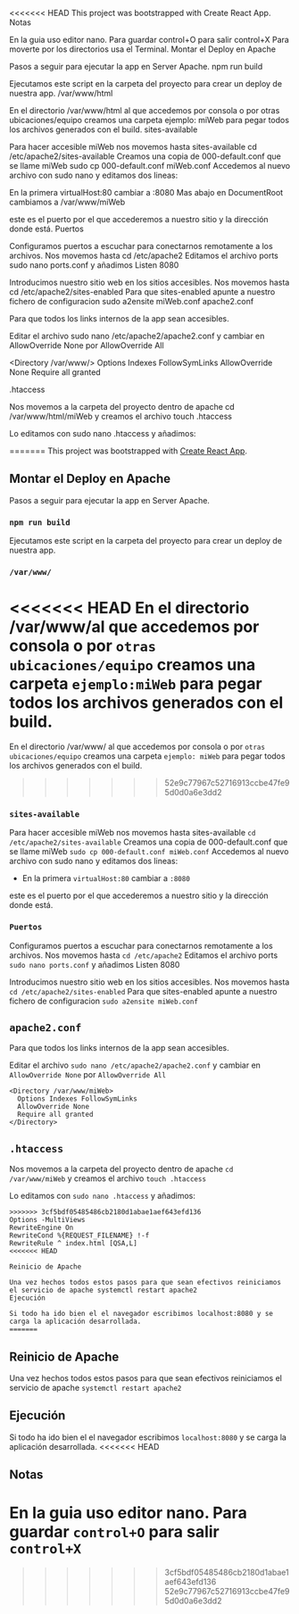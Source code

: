 <<<<<<< HEAD
This project was bootstrapped with Create React App.
Notas

En la guia uso editor nano. Para guardar control+O para salir control+X Para moverte por los directorios usa el Terminal.
Montar el Deploy en Apache

Pasos a seguir para ejecutar la app en Server Apache.
npm run build

Ejecutamos este script en la carpeta del proyecto para crear un deploy de nuestra app.
/var/www/html

En el directorio /var/www/html al que accedemos por consola o por otras ubicaciones/equipo creamos una carpeta ejemplo: miWeb para pegar todos los archivos generados con el build.
sites-available

Para hacer accesible miWeb nos movemos hasta sites-available cd /etc/apache2/sites-available Creamos una copia de 000-default.conf que se llame miWeb sudo cp 000-default.conf miWeb.conf Accedemos al nuevo archivo con sudo nano y editamos dos lineas:

En la primera virtualHost:80 cambiar a :8080 Mas abajo en DocumentRoot cambiamos a /var/www/miWeb

este es el puerto por el que accederemos a nuestro sitio y la dirección donde está.
Puertos

Configuramos puertos a escuchar para conectarnos remotamente a los archivos. Nos movemos hasta cd /etc/apache2 Editamos el archivo ports sudo nano ports.conf y añadimos Listen 8080

Introducimos nuestro sitio web en los sitios accesibles. Nos movemos hasta cd /etc/apache2/sites-enabled Para que sites-enabled apunte a nuestro fichero de configuracion sudo a2ensite miWeb.conf
apache2.conf

Para que todos los links internos de la app sean accesibles.

Editar el archivo sudo nano /etc/apache2/apache2.conf y cambiar en AllowOverride None por AllowOverride All

<Directory /var/www/>
Options Indexes FollowSymLinks
AllowOverride None
Require all granted
</Directory>

.htaccess

Nos movemos a la carpeta del proyecto dentro de apache cd /var/www/html/miWeb y creamos el archivo touch .htaccess

Lo editamos con sudo nano .htaccess y añadimos:

=======
This project was bootstrapped with [Create React App](https://github.com/facebook/create-react-app).

## Montar el Deploy en Apache

Pasos a seguir para ejecutar la app en Server Apache.

### `npm run build`

Ejecutamos este script en la carpeta del proyecto para crear un deploy de nuestra app.

### `/var/www/`

<<<<<<< HEAD
En el directorio /var/www/al que accedemos por consola o por `otras ubicaciones/equipo` creamos una carpeta `ejemplo:miWeb` para pegar todos los archivos generados con el build.
=======
En el directorio /var/www/ al que accedemos por consola o por `otras ubicaciones/equipo` creamos una carpeta `ejemplo: miWeb` para
pegar todos los archivos generados con el build.
>>>>>>> 52e9c77967c52716913ccbe47fe95d0d0a6e3dd2

### `sites-available`

Para hacer accesible miWeb nos movemos hasta sites-available
`cd /etc/apache2/sites-available`
Creamos una copia de 000-default.conf que se llame miWeb
`sudo cp 000-default.conf miWeb.conf`
Accedemos al nuevo archivo con sudo nano y editamos dos lineas:

- En la primera `virtualHost:80` cambiar a `:8080`

este es el puerto por el que accederemos a nuestro sitio y la dirección donde está.

### `Puertos`

Configuramos puertos a escuchar para conectarnos remotamente a los archivos.
Nos movemos hasta `cd /etc/apache2`
Editamos el archivo ports `sudo nano ports.conf` y añadimos Listen 8080

Introducimos nuestro sitio web en los sitios accesibles.
Nos movemos hasta `cd /etc/apache2/sites-enabled`
Para que sites-enabled apunte a nuestro fichero de configuracion
`sudo a2ensite miWeb.conf`

## `apache2.conf`

Para que todos los links internos de la app sean accesibles.

Editar el archivo `sudo nano /etc/apache2/apache2.conf`
y cambiar en `AllowOverride None` por `AllowOverride All`

```console
<Directory /var/www/miWeb>
  Options Indexes FollowSymLinks
  AllowOverride None
  Require all granted
</Directory>
```

## `.htaccess`

Nos movemos a la carpeta del proyecto dentro de apache `cd /var/www/miWeb` y creamos el archivo `touch .htaccess`

Lo editamos con `sudo nano .htaccess` y añadimos:

```console
>>>>>>> 3cf5bdf05485486cb2180d1abae1aef643efd136
Options -MultiViews
RewriteEngine On
RewriteCond %{REQUEST_FILENAME} !-f
RewriteRule ^ index.html [QSA,L]
<<<<<<< HEAD

Reinicio de Apache

Una vez hechos todos estos pasos para que sean efectivos reiniciamos el servicio de apache systemctl restart apache2
Ejecución

Si todo ha ido bien el el navegador escribimos localhost:8080 y se carga la aplicación desarrollada.
=======
```

## Reinicio de Apache

Una vez hechos todos estos pasos para que sean efectivos reiniciamos
el servicio de apache `systemctl restart apache2`

## Ejecución

Si todo ha ido bien el el navegador escribimos `localhost:8080` y se carga la aplicación desarrollada.
<<<<<<< HEAD

## Notas

En la guia uso editor nano. Para guardar `control+O` para salir `control+X`
=======
>>>>>>> 3cf5bdf05485486cb2180d1abae1aef643efd136
>>>>>>> 52e9c77967c52716913ccbe47fe95d0d0a6e3dd2
